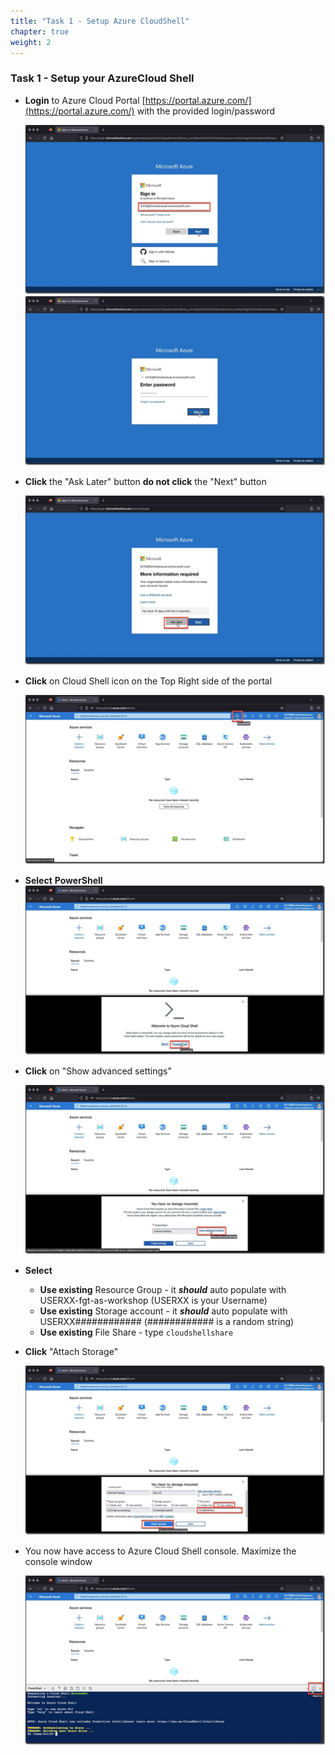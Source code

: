 ```yaml
---
title: "Task 1 - Setup Azure CloudShell"
chapter: true
weight: 2
---
```


### Task 1 - Setup your AzureCloud Shell

* __Login__ to Azure Cloud Portal [https://portal.azure.com/](https://portal.azure.com/) with the provided login/password

    ![cloudshell1](../images/cloudshell-01.jpg)
    ![cloudshell2](../images/cloudshell-02.jpg)

* __Click__ the  "Ask Later" button __do not click__ the "Next" button

    ![cloudshell3](../images/cloudshell-03.jpg)

* __Click__ on Cloud Shell icon on the Top Right side of the portal

    ![cloudshell5](../images/cloudshell-04.jpg)

* __Select__ __PowerShell__
    ![cloudshell6](../images/cloudshell-05.jpg)

* __Click__ on "Show advanced settings"

    ![cloudshell7](../images/cloudshell-06.jpg)
* __Select__
  * __Use existing__ Resource Group  - it ___should___ auto populate with USERXX-fgt-as-workshop (USERXX is your Username)
  * __Use existing__ Storage account - it ___should___ auto populate with USERXX############ (############ is a random string)
  * __Use existing__ File Share  - type `cloudshellshare`
* __Click__ "Attach Storage"

    ![cloudshell8](../images/cloudshell-07.jpg)

* You now have access to Azure Cloud Shell console. Maximize the console window

    ![cloudshell9](../images/cloudshell-08.jpg)
